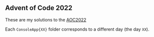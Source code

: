 ## Advent of Code 2022

These are my solutions to the [AOC2022](https://adventofcode.com/2022)

Each `ConsoleApp{XX}` folder corresponds to a different day (the day `XX`).
